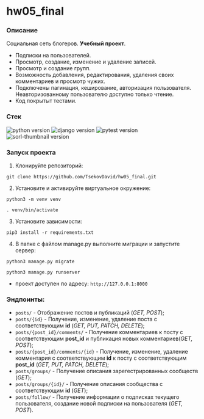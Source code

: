 # **hw05_final**
### **Описание**
Социальная сеть блогеров. **Учебный проект**.

- Подписки на пользователей.
- Просмотр, создание, изменение и удаление записей.
- Просмотр и создание групп.
- Возможность добавления, редактирования, удаления своих комментариев и просмотр чужих.
- Подключены пагинация, кеширование, авторизация пользователя. Неавторизованному пользователю доступно только чтение.
- Код покрытыт тестами.

### **Стек**
![python version](https://img.shields.io/badge/Python-3.7-green)
![django version](https://img.shields.io/badge/Django-2.2-green)
![pytest version](https://img.shields.io/badge/pytest-4.4-green)
![sorl-thumbnail version](https://img.shields.io/badge/thumbnail-12.7-green)

### **Запуск проекта**

1. Клонируйте репозиторий:

```
git clone https://github.com/TsekovDavid/hw05_final.git
```

2. Установите и активируйте виртуальное окружение:
```
python3 -m venv venv
``` 
```
. venv/bin/activate
```

3. Установите зависимости:
```
pip3 install -r requirements.txt
```

4. В папке с файлом manage.py выполните миграции и запустите сервер:
```
python3 manage.py migrate
```
```
python3 manage.py runserver
```

* проект доступен по адресу: ```http://127.0.0.1:8000```
### **Эндпоинты:**
* ```posts/``` - Отображение постов и публикаций (_GET, POST_);
* ```posts/{id}``` - Получение, изменение, удаление поста с соответствующим **id** (_GET, PUT, PATCH, DELETE_);
* ```posts/{post_id}/comments/``` - Получение комментариев к посту с соответствующим **post_id** и публикация новых комментариев(_GET, POST_);
* ```posts/{post_id}/comments/{id}``` - Получение, изменение, удаление комментария с соответствующим **id** к посту с соответствующим **post_id** (_GET, PUT, PATCH, DELETE_);
* ```posts/groups/``` - Получение описания зарегестрированных сообществ (_GET_);
* ```posts/groups/{id}/``` - Получение описания сообщества с соответствующим **id** (_GET_);
* ```posts/follow/``` - Получение информации о подписках текущего пользователя, создание новой подписки на пользователя (_GET, POST_).<br/>
